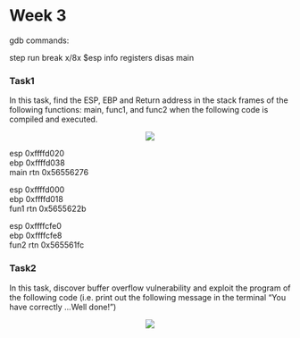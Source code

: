 # Week 3


gdb commands:

step
run
break
x/8x $esp
info registers
disas main


### Task1
In this task, find the ESP, EBP and Return address in the stack frames of the following functions: main, func1, and func2 when the following code is compiled and executed.

<p align='center'>
<img src="https://github.com/LouisXVBTW/Vulnerability-Discovery-And-Exploitation/blob/main/images/week3task1a.png">
</p>

esp            0xffffd020\
ebp            0xffffd038\
main rtn       0x56556276

esp            0xffffd000\
ebp            0xffffd018\
fun1 rtn       0x5655622b

esp            0xffffcfe0\
ebp            0xffffcfe8\
fun2 rtn       0x565561fc

### Task2
In this task, discover buffer overflow vulnerability and exploit the program of the following code (i.e. print out the following message in the terminal “You have correctly ...Well done!”)

<p align='center'>
<img src="https://github.com/LouisXVBTW/Vulnerability-Discovery-And-Exploitation/blob/main/images/week3task2.png">
</p>
